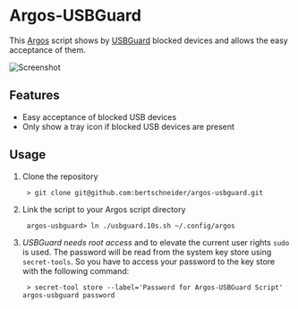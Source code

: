 # Argos-USBGuard

This [Argos](https://github.com/p-e-w/argos) script shows by [USBGuard](https://usbguard.github.io/) blocked devices and allows the easy acceptance of them.

![Screenshot](https://github.com/bertschneider/argos-usbguard/screenshot.png)

## Features

- Easy acceptance of blocked USB devices
- Only show a tray icon if blocked USB devices are present

## Usage

1. Clone the repository

        > git clone git@github.com:bertschneider/argos-usbguard.git

2. Link the script to your Argos script directory

        argos-usbguard> ln ./usbguard.10s.sh ~/.config/argos

3. *USBGuard needs root access* and to elevate the current user rights `sudo` is
   used. The password will be read from the system key store using
   `secret-tools`. So you have to access your password to the key store with the
   following command:

        > secret-tool store --label='Password for Argos-USBGuard Script' argos-usbguard password
